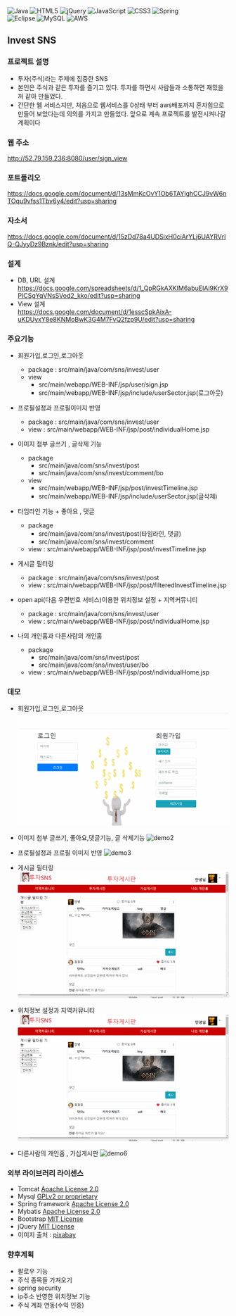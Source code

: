 ![Java](https://img.shields.io/badge/java-%23ED8B00.svg?style=for-the-badge&logo=java&logoColor=white)
![HTML5](https://img.shields.io/badge/html5-%23E34F26.svg?style=for-the-badge&logo=html5&logoColor=white)
![jQuery](https://img.shields.io/badge/jquery-%230769AD.svg?style=for-the-badge&logo=jquery&logoColor=white)
![JavaScript](https://img.shields.io/badge/javascript-%23323330.svg?style=for-the-badge&logo=javascript&logoColor=%23F7DF1E)
![CSS3](https://img.shields.io/badge/css3-%231572B6.svg?style=for-the-badge&logo=css3&logoColor=white)
![Spring](https://img.shields.io/badge/spring-%236DB33F.svg?style=for-the-badge&logo=spring&logoColor=white)  
![Eclipse](https://img.shields.io/badge/Eclipse-FE7A16.svg?style=for-the-badge&logo=Eclipse&logoColor=white)
![MySQL](https://img.shields.io/badge/mysql-%2300f.svg?style=for-the-badge&logo=mysql&logoColor=white)
![AWS](https://img.shields.io/badge/AWS-%23FF9900.svg?style=for-the-badge&logo=amazon-aws&logoColor=white)

## Invest SNS
### 프로젝트 설명
* 투자(주식)라는 주제에 집중한 SNS
* 본인은 주식과 같은 투자를 즐기고 있다. 투자를 하면서 사람들과 소통하면 재밌을꺼 같아 만들었다.
* 간단한 웹 서비스지만, 처음으로 웹서비스를 0상태 부터 aws배포까지 혼자힘으로 만들어 보았다는데 의의를 가지고 만들었다. 앞으로 계속 프로젝트를 발전시켜나갈 계획이다
### 웹 주소
http://52.79.159.236:8080/user/sign_view
### 포트폴리오
https://docs.google.com/document/d/13sMmKcOvY1Ob6TAYlghCCJ9vW6nTOqu9vfss1Tbv6y4/edit?usp=sharing
### 자소서
https://docs.google.com/document/d/15zDd78a4UDSixH0ciArYLj6UAYRVrIQ-QJyyDz9Bznk/edit?usp=sharing
### 설계
* DB, URL 설계   
https://docs.google.com/spreadsheets/d/1_QpRGkAXKIM6abuEIAi9KrX9PICSgYqVNsSVod2_kko/edit?usp=sharing
* View 설계   
https://docs.google.com/document/d/1esscSpkAixA-uKDUyxY8e8KNMoBwK3G4M7FvQ2fzp9U/edit?usp=sharing
### 주요기능
* 회원가입,로그인,로그아웃
  * package : src/main/java/com/sns/invest/user
  * view
    * src/main/webapp/WEB-INF/jsp/user/sign.jsp
    * src/main/webapp/WEB-INF/jsp/include/userSector.jsp(로그아웃)
    
* 프로필설정과 프로필이미지 반영
  * package : src/main/java/com/sns/invest/user
  * view : src/main/webapp/WEB-INF/jsp/post/individualHome.jsp
* 이미지 첨부 글쓰기 , 글삭제 기능
  * package
    * src/main/java/com/sns/invest/post
    * src/main/java/com/sns/invest/comment/bo
  * view
    * src/main/webapp/WEB-INF/jsp/post/investTimeline.jsp
    * src/main/webapp/WEB-INF/jsp/include/userSector.jsp(글삭제) 
* 타임라인 기능 + 좋아요 , 댓글
  * package
    * src/main/java/com/sns/invest/post(타임라인, 댓글)
    * src/main/java/com/sns/invest/comment
  * view : src/main/webapp/WEB-INF/jsp/post/investTimeline.jsp
* 게시글 필터링
  * package : src/main/java/com/sns/invest/post
  * view : src/main/webapp/WEB-INF/jsp/post/filteredInvestTimeline.jsp
* open api(다음 우편번호 서비스)이용한 위치정보 설정 + 지역커뮤니티
  * package : src/main/java/com/sns/invest/user
  * view : src/main/webapp/WEB-INF/jsp/post/individualHome.jsp
* 나의 개인홈과 다른사람의 개인홈
  * package
    * src/main/java/com/sns/invest/post
    * src/main/java/com/sns/invest/user/bo
  * view : src/main/webapp/WEB-INF/jsp/post/individualHome.jsp


### 데모
* 회원가입,로그인,로그아웃
![demo1](demo_gif/회원가입,로그인,로그아웃.gif)

* 이미지 첨부 글쓰기, 좋아요,댓글기능, 글 삭제기능
![demo2](demo_gif/글쓰기,좋아요,댓글,글삭제.gif)

* 프로필설정과 프로필 이미지 반영
![demo3](demo_gif/프로필설정.gif)

* 게시글 필터링
![demo4](demo_gif/필터링.gif)

* 위치정보 설정과 지역커뮤니티
![demo5](demo_gif/위치설정.gif)

* 다른사람의 개인홈 , 가십게시판
![demo6](demo_gif/개인홈,가십게시판.gif)



### 외부 라이브러리 라이센스
* Tomcat [Apache License 2.0](https://www.apache.org/licenses/LICENSE-2.0) 
* Mysql [GPLv2 or proprietary](https://www.gnu.org/licenses/gpl-3.0.html)
* Spring framework [Apache License 2.0](https://www.apache.org/licenses/LICENSE-2.0)  
* Mybatis [Apache License 2.0](https://www.apache.org/licenses/LICENSE-2.0)
* Bootstrap [MIT License](https://opensource.org/licenses/MIT)
* jQuery [MIT License](https://opensource.org/licenses/MIT)
* 이미지 출처 : [pixabay](https://pixabay.com/ko/)
### 향후계획
* 팔로우 기능
* 주식 종목들 가져오기
* spring security
* ip주소 반영한 위치정보 기능
* 주식 계좌 연동(수익 인증)
